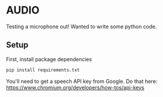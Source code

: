 # AUDIO
Testing a microphone out! Wanted to write some python code.

## Setup

First, install package dependencies
```sh
pip install requirements.txt
```

You'll need to get a speech API key from Google. Do that here: https://www.chromium.org/developers/how-tos/api-keys

